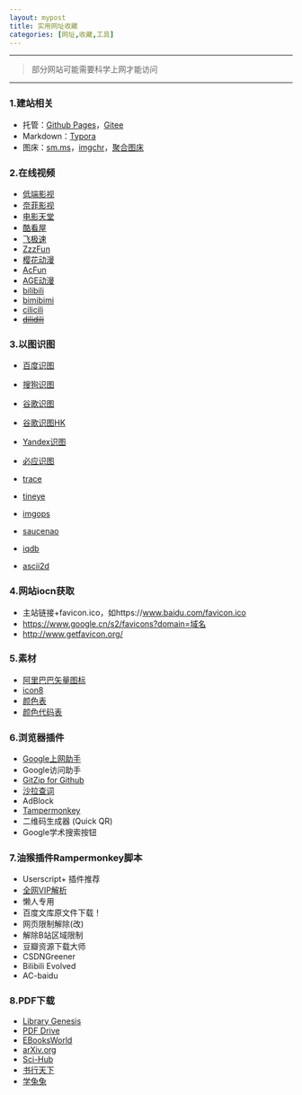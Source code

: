 ```yaml
---
layout: mypost
title: 实用网址收藏
categories: [网址,收藏,工具]
---
```


---

> 部分网站可能需要科学上网才能访问

---

### 1.建站相关

- 托管：[Github Pages](https://pages.github.com/)，[Gitee](https://gitee.com/)
- Markdown：[Typora](https://typora.io/)
- 图床：[sm.ms](https://sm.ms/)，[imgchr](https://imgchr.com/)，[聚合图床](https://www.superbed.cn/)

### 2.在线视频

- [低端影视](http://ddrk.me/)
- [奈菲影视](https://www.nfmovies.com/)
- [电影天堂](http://www.kk2w1.com/)
- [酷看屋](http://kukanwu.com/)
- [飞极速](http://www.feijisu5.com/)
- [ZzzFun](http://www.zzzfun.com/)
- [樱花动漫](http://www.zzzfun.com/)
- [AcFun](https://www.acfun.cn/)
- [AGE动漫](https://www.agefans.tv/)
- [bilibili](https://www.bilibili.com/)
- [bimibimi](http://www.bimibimi.me/)
- [cilicili](http://www.cilicili.cc/#)
- ~~[dilidili](http://www.dilidili.name/)~~

### 3.以图识图

- [百度识图](https://image.baidu.com/)
- [搜狗识图](https://pic.sogou.com/)
- [谷歌识图](https://www.google.com/imghp)
- [谷歌识图HK](https://www.google.com.hk/imghp)
- [Yandex识图](https://yandex.com/images/)
- [必应识图](https://cn.bing.com/visualsearch?FORM=ILPVIS)

- [trace](https://trace.moe/)
- [tineye](https://tineye.com/)
- [imgops](http://imgops.com/)
- [saucenao](http://saucenao.com/)
- [iqdb](http://www.iqdb.org/)
- [ascii2d](https://ascii2d.net/)

### 4.网站iocn获取

- 主站链接+favicon.ico，如https://www.baidu.com/favicon.ico
- https://www.google.cn/s2/favicons?domain=域名
- http://www.getfavicon.org/

### 5.素材

- [阿里巴巴矢量图标](https://www.iconfont.cn/)
- [icon8](https://icons8.cn/)
- [颜色表](https://htmlcolorcodes.com/color-chart/)
- [颜色代码表](https://www.rapidtables.com/web/color/RGB_Color.html)

### 6.浏览器插件

- [Google上网助手](http://googlehelper.net/)
- Google访问助手
- [GitZip for Github](https://chrome.google.com/webstore/detail/gitzip-for-github/ffabmkklhbepgcgfonabamgnfafbdlkn)
- [沙拉查词](https://saladict.crimx.com/)
- AdBlock
- [Tampermonkey](https://chrome.google.com/webstore/detail/dhdgffkkebhmkfjojejmpbldmpobfkfo)
- 二维码生成器 (Quick QR)
- Google学术搜索按钮

### 7.油猴插件Rampermonkey脚本

- Userscript+ 插件推荐
- [全网VIP解析](https://greasyfork.org/zh-CN/scripts/398195-%E5%85%A8%E7%BD%91vip%E8%A7%86%E9%A2%91%E5%85%8D%E8%B4%B9%E7%A0%B4%E8%A7%A3%E5%8E%BB%E5%B9%BF%E5%91%8A-%E7%99%BE%E5%BA%A6%E6%96%87%E5%BA%93-%E7%A0%B4%E8%A7%A3-%E5%8F%AF%E5%A4%8D%E5%88%B6%E4%B8%8B%E8%BD%BD-%E5%85%A8%E7%BD%91%E9%9F%B3%E4%B9%90%E7%9B%B4%E6%8E%A5%E4%B8%8B%E8%BD%BD-%E7%9F%AD%E8%A7%86%E9%A2%91%E5%8E%BB%E6%B0%B4%E5%8D%B0%E4%B8%8B%E8%BD%BD-%E6%94%AF%E6%8C%81%E6%8A%96%E9%9F%B3-%E5%BF%AB%E6%89%8B%E7%AD%89-%E7%9F%A5%E4%B9%8E%E4%BD%BF%E7%94%A8%E5%A2%9E%E5%BC%BA-csdn%E4%BD%BF%E7%94%A8%E5%A2%9E%E5%BC%BA%E7%AD%89%E5%A4%9A%E5%8A%9F%E8%83%BD%E8%84%9A%E6%9C%AC)
- 懒人专用
- 百度文库原文件下载！
- 网页限制解除(改)
- 解除B站区域限制
- 豆瓣资源下载大师
- CSDNGreener
- Bilibili Evolved
- AC-baidu

### 8.PDF下载

- [Library Genesis](http://gen.lib.rus.ec/)
- [PDF Drive](https://www.pdfdrive.com/)
- [EBooksWorld ](https://www.ebooksworld.ir/)
- [arXiv.org](https://arxiv.org/)
- [Sci-Hub](https://sci-hub.tw/)
- [书行天下](https://www.sxpdf.com/)
- [学兔兔](http://www.bzfxw.com/)